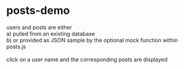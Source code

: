 # posts-demo

users and posts are either<br>
a) pulled from an existing database<br>
b) or provided as JSON sample by the optional mock function within posts.js
<br><br>
click on a user name and the corresponding posts are displayed
